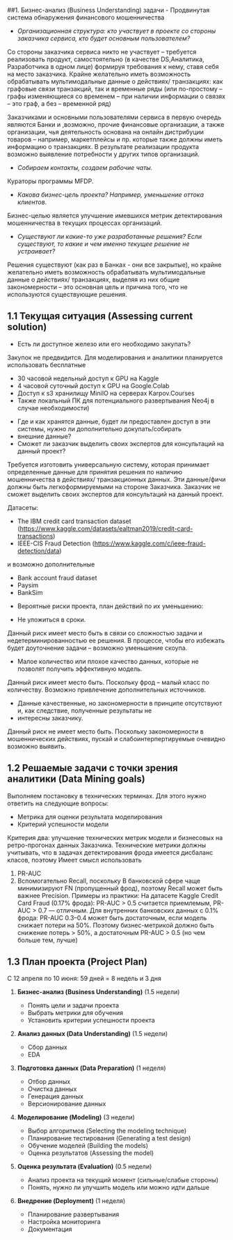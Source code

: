 ##1\.  Бизнес-анализ (Business Understanding) задачи - Продвинутая система обнаружения финансового мошенничества  

* *Организационная структура: кто участвует в проекте со стороны заказчика сервиса, кто будет основным пользователем?*

Со стороны заказчика сервиса никто не участвует – требуется реализовать продукт, самостоятельно (в качестве DS,Аналитика, Разработчика в одном лице) формируя требования к нему, ставя себя на место заказчика. Крайне желательно иметь возможность обрабатывать мультимодальные данные о действиях/ транзакциях: как графовые связи транзакций, так и временные ряды (или по-простому – графы изменяющиеся со временем – при наличии информации о связях – это граф, а без – временной ряд)

Заказчиками и основными пользователями сервиса в первую очередь являются Банки и ,возможно, прочие финансовые организации, а также организации, чья деятельность основана на онлайн дистрибуции товаров – например, маркетплейсы и пр. которые также должны иметь информацию о транзакциях. В результате реализации продукта возможно выявление потребности у других типов организаций.

* *Собираем контакты, создаем рабочие чаты.*  

Кураторы программы MFDP.

* *Какова бизнес-цель проекта? Например, уменьшение оттока клиентов.* 

Бизнес-целью является улучшение имевшихся метрик детектирования мошенничества в текущих процессах организаций.
 
* *Существуют ли какие-то уже разработанные решения? Если существуют, то какие и чем именно текущее решение не устраивает?*

Решения существуют (как раз в Банках - они все закрытые), но крайне желательно иметь возможность обрабатывать мультимодальные данные о действиях/ транзакциях, выделяя из них общие закономерности – это основная цель и причина того, что не используются существующие решения.

## 1.1 Текущая ситуация (Assessing current solution) 

* Есть ли доступное железо или его необходимо закупать?  

Закупок не предвидится. 
Для моделирования и аналитики планируется использовать бесплатные 
- 30 часовой недельный доступ к GPU на Kaggle
- 4 часовой суточный доступ к GPU на Google.Colab
- Доступ к s3 хранилищу MiniIO на серверах Karpov.Courses
- Также локальный ПК для потенциального развертывания Neo4j в случае необходимости)

* Где и как хранятся данные, будет ли предоставлен доступ в эти системы, нужно ли дополнительно докупать/собирать  
* внешние данные?  
* Сможет ли заказчик выделить своих экспертов для консультаций на данный проект?

Требуется изготовить универсальную систему, которая принимает определенные данные для принятия решения по наличию мошенничества в действиях/ транзакционных данных. Эти данные/фичи должны быть легкоформируемыми на стороне Заказчика. 
Заказчик не сможет выделить своих экспертов для консультаций на данный проект.

Датасеты:
- The IBM credit card transaction dataset (https://www.kaggle.com/datasets/ealtman2019/credit-card-transactions)
- IEEE-CIS Fraud Detection (https://www.kaggle.com/c/ieee-fraud-detection/data)

и возможно дополнительные
- Bank account fraud dataset
- Paysim
- BankSim

* Вероятные риски проекта, план действий по их уменьшению:

* Не уложиться в сроки.  

Данный риск имеет место быть в связи со сложностью задачи и недетерминированностью ее решения. В процессе, чтобы его избежать будет доуточнение задачи – возможно уменьшение скоупа.

* Малое количество или плохое качество данных, которые не позволят получить эффективную модель. 

Данный риск имеет место быть. Поскольку фрод – малый класс по количеству. Возможно привлечение дополнительных источников.

* Данные качественные, но закономерности в принципе отсутствуют и, как следствие, полученные результаты не  
* интересны заказчику.

Данный риск не имеет место быть. Поскольку закономерности в мошеннических действиях, пускай и слабоинтерпертируемые очевидно возможно выявить.

## 1.2 Решаемые задачи с точки зрения аналитики (Data Mining goals)

Выполняем постановку в технических терминах. Для этого нужно ответить на следующие вопросы:

* Метрика для оценки результата моделирования
* Критерий успешности модели

Критерия два: улучшение технических метрик модели и бизнесовых на ретро-прогонах данных Заказчика.
Технические метрики должны учитывать, что в задачах детектирования фрода имеется дисбаланс класов, поэтому
Имеет смысл использовать
1)	PR-AUC 
2)	Вспомогательно Recall, поскольку
В банковской сфере чаще минимизируют FN (пропущенный фрод), поэтому Recall может быть важнее Precision.
Примеры из практики:
На датасете Kaggle Credit Card Fraud (0.17% фрода):
PR-AUC > 0.5 считается приемлемым,
PR-AUC > 0.7 — отличным.
Для внутренних банковских данных с 0.1% фрода:
PR-AUC 0.3–0.4 может быть достаточным, если модель снижает потери на 50%.
Поэтому бизнес-метрикой должно быть снижение потерь > 50%, а достаточным PR-AUC > 0.5 (но чем больше тем, лучше)

## 1.3 План проекта (Project Plan)

С 12 апреля по 10 июня:
59 дней = 8 недель и 3 дня

1. **Бизнес-анализ (Business Understanding)** (1.5 недели)
    - Понять цели и задачи проекта
    - Выбрать метрики для обучения
    - Установить критерии успешности проекта

2. **Анализ данных (Data Understanding)** (1.5 недели)
    - Сбор данных
    - EDA

3. **Подготовка данных (Data Preparation)** (1 неделя)
    - Отбор данных
    - Очистка данных
    - Генерация данных
    - Версионирование данных

4. **Моделирование (Modeling)** (3 недели)
    - Выбор алгоритмов (Selecting the modeling technique)
    - Планирование тестирования (Generating a test design)
    - Обучение моделей (Building the models)
    - Оценка результатов (Assessing the model)

5. **Оценка результата (Evaluation)** (0.5 недели)
    - Анализ проекта на текущий момент (сильные/слабые стороны)
    - Понять, нужно ли улучшить модель или можно идти дальше

6. **Внедрение (Deployment)** (1 неделя)
    - Планирование развертывания
    - Настройка мониторинга
    - Документация